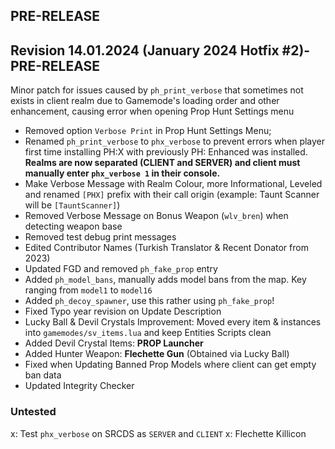 ## PRE-RELEASE

## Revision 14.01.2024 (January 2024 Hotfix #2)-PRE-RELEASE
Minor patch for issues caused by `ph_print_verbose` that sometimes not exists in client realm due to Gamemode's loading order and other enhancement, causing error when opening Prop Hunt Settings menu
- Removed option `Verbose Print` in Prop Hunt Settings Menu;
- Renamed `ph_print_verbose` to `phx_verbose` to prevent errors when player first time installing PH:X with previously PH: Enhanced was installed. **Realms are now separated (CLIENT and SERVER) and client must manually enter `phx_verbose 1` in their console.**
- Make Verbose Message with Realm Colour, more Informational, Leveled and renamed `[PHX]` prefix with their call origin (example: Taunt Scanner will be `[TauntScanner]`)
- Removed Verbose Message on Bonus Weapon (`wlv_bren`) when detecting weapon base
- Removed test debug print messages
- Edited Contributor Names (Turkish Translator & Recent Donator from 2023)
- Updated FGD and removed `ph_fake_prop` entry
- Added `ph_model_bans`, manually adds model bans from the map. Key ranging from `model1` to `model16`
- Added `ph_decoy_spawner`, use this rather using `ph_fake_prop`!
- Fixed Typo year revision on Update Description
- Lucky Ball & Devil Crystals Improvement: Moved every item & instances into `gamemodes/sv_items.lua` and keep Entities Scripts clean
- Added Devil Crystal Items: **PROP Launcher**
- Added Hunter Weapon: **Flechette Gun** (Obtained via Lucky Ball)
- Fixed when Updating Banned Prop Models where client can get empty ban data
- Updated Integrity Checker

### Untested
x: Test `phx_verbose` on SRCDS as `SERVER` and `CLIENT`
x: Flechette Killicon